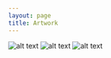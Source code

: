 ```yaml
---
layout: page
title: Artwork
---
```


![alt text](https://sunainapati.github.io/assets/flower.jpg)
![alt text](https://sunainapati.github.io/assets/lady.jpg)
![alt text](https://sunainapati.github.io/assets/soobin.jpg)
